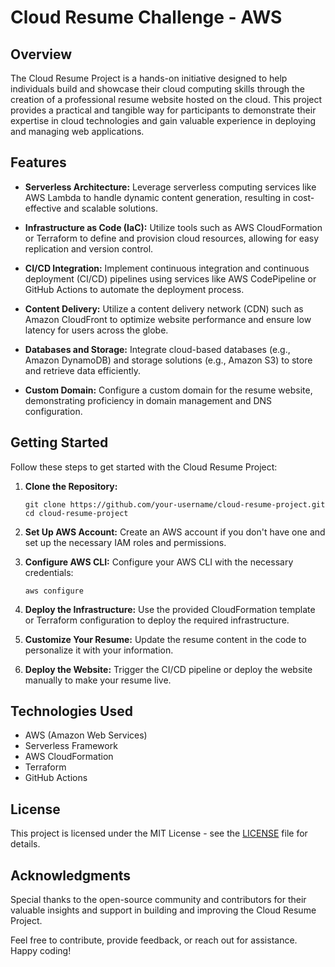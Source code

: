 # Cloud Resume Challenge - AWS

## Overview

The Cloud Resume Project is a hands-on initiative designed to help individuals build and showcase their cloud computing skills through the creation of a professional resume website hosted on the cloud. This project provides a practical and tangible way for participants to demonstrate their expertise in cloud technologies and gain valuable experience in deploying and managing web applications.

## Features

- **Serverless Architecture:** Leverage serverless computing services like AWS Lambda to handle dynamic content generation, resulting in cost-effective and scalable solutions.
  
- **Infrastructure as Code (IaC):** Utilize tools such as AWS CloudFormation or Terraform to define and provision cloud resources, allowing for easy replication and version control.

- **CI/CD Integration:** Implement continuous integration and continuous deployment (CI/CD) pipelines using services like AWS CodePipeline or GitHub Actions to automate the deployment process.

- **Content Delivery:** Utilize a content delivery network (CDN) such as Amazon CloudFront to optimize website performance and ensure low latency for users across the globe.

- **Databases and Storage:** Integrate cloud-based databases (e.g., Amazon DynamoDB) and storage solutions (e.g., Amazon S3) to store and retrieve data efficiently.

- **Custom Domain:** Configure a custom domain for the resume website, demonstrating proficiency in domain management and DNS configuration.

## Getting Started

Follow these steps to get started with the Cloud Resume Project:

1. **Clone the Repository:**
   ```
   git clone https://github.com/your-username/cloud-resume-project.git
   cd cloud-resume-project
   ```

2. **Set Up AWS Account:**
   Create an AWS account if you don't have one and set up the necessary IAM roles and permissions.

3. **Configure AWS CLI:**
   Configure your AWS CLI with the necessary credentials:
   ```
   aws configure
   ```

4. **Deploy the Infrastructure:**
   Use the provided CloudFormation template or Terraform configuration to deploy the required infrastructure.

5. **Customize Your Resume:**
   Update the resume content in the code to personalize it with your information.

6. **Deploy the Website:**
   Trigger the CI/CD pipeline or deploy the website manually to make your resume live.

## Technologies Used

- AWS (Amazon Web Services)
- Serverless Framework
- AWS CloudFormation
- Terraform
- GitHub Actions

## License

This project is licensed under the MIT License - see the [LICENSE](LICENSE) file for details.

## Acknowledgments

Special thanks to the open-source community and contributors for their valuable insights and support in building and improving the Cloud Resume Project.

Feel free to contribute, provide feedback, or reach out for assistance. Happy coding!